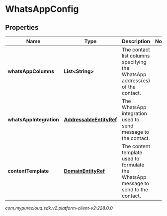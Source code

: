 # WhatsAppConfig


## Properties

| Name | Type | Description | Notes |
| ------------ | ------------- | ------------- | ------------- |
| **whatsAppColumns** | **List&lt;String&gt;** | The contact list columns specifying the WhatsApp address(es) of the contact. |  |
| **whatsAppIntegration** | [**AddressableEntityRef**](AddressableEntityRef) | The WhatsApp integration used to send message to the contact. |  |
| **contentTemplate** | [**DomainEntityRef**](DomainEntityRef) | The content template used to formulate the WhatsApp message to send to the contact. |  |




_com.mypurecloud.sdk.v2:platform-client-v2:228.0.0_
